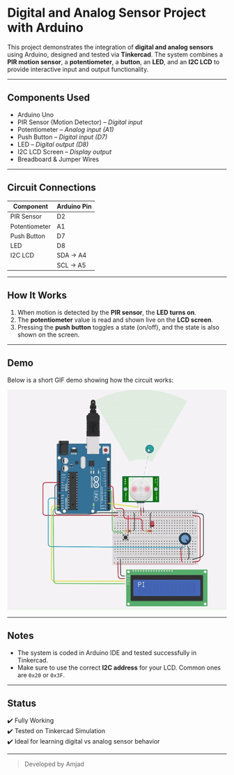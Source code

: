 # Digital and Analog Sensor Project with Arduino

This project demonstrates the integration of **digital and analog sensors** using Arduino, designed and tested via **Tinkercad**. The system combines a **PIR motion sensor**, a **potentiometer**, a **button**, an **LED**, and an **I2C LCD** to provide interactive input and output functionality.

---

##  Components Used

- Arduino Uno
- PIR Sensor (Motion Detector) – *Digital input*
- Potentiometer – *Analog input (A1)*
- Push Button – *Digital input (D7)*
- LED – *Digital output (D8)*
- I2C LCD Screen – *Display output*
- Breadboard & Jumper Wires

---

##  Circuit Connections

| Component       | Arduino Pin |
|----------------|-------------|
| PIR Sensor     | D2          |
| Potentiometer  | A1          |
| Push Button    | D7          |
| LED            | D8          |
| I2C LCD        | SDA → A4    |
|                | SCL → A5    |

---

##  How It Works

1. When motion is detected by the **PIR sensor**, the **LED turns on**.
2. The **potentiometer** value is read and shown live on the **LCD screen**.
3. Pressing the **push button** toggles a state (on/off), and the state is also shown on the screen.

---

##  Demo

Below is a short GIF demo showing how the circuit works:

![Demo of the circuit](demo.gif)



---

##  Notes

- The system is coded in Arduino IDE and tested successfully in Tinkercad.
- Make sure to use the correct **I2C address** for your LCD. Common ones are `0x20` or `0x3F`.

---

##  Status

✔️ Fully Working  
✔️ Tested on Tinkercad Simulation  
✔️ Ideal for learning digital vs analog sensor behavior

---

> Developed by Amjad
